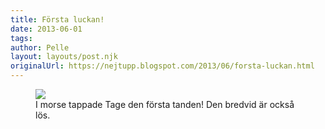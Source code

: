 ```yaml
---
title: Första luckan!
date: 2013-06-01
tags: 	
author: Pelle
layout: layouts/post.njk
originalUrl: https://nejtupp.blogspot.com/2013/06/forsta-luckan.html
---
```




<figure>
	<img src="../../../../img/Tage+tappar+fo%CC%88rsta+tanden-PERK5309.jpg">
	<figcaption>I morse tappade Tage den första tanden! Den bredvid är också lös.</figcaption>
</figure>
